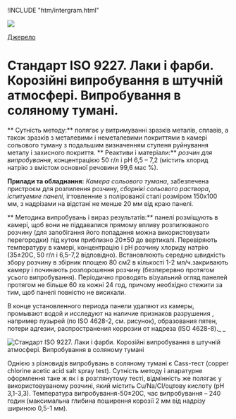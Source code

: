 
!INCLUDE "htm/intergram.html"

![](https://chart.googleapis.com/chart?chs=180x180&amp;cht=qr&amp;chl=https://pp.vokov.tk/standarts/%D0%A1%D1%82%D0%B0%D0%BD%D0%B4%D0%B0%D1%80%D1%82_ISO_9227_%D0%9B%D0%B0%D0%BA%D0%B8_%D1%96_%D1%84%D0%B0%D1%80%D0%B1%D0%B8_%D0%9A%D0%BE%D1%80%D0%BE%D0%B7%D1%96%D0%B9%D0%BD%D1%96_%D0%B2%D0%B8%D0%BF%D1%80%D0%BE%D0%B1%D1%83%D0%B2%D0%B0%D0%BD%D0%BD%D1%8F_%D0%B2_%D1%88%D1%82%D1%83%D1%87%D0%BD%D1%96%D0%B9_%D0%B0%D1%82%D0%BC%D0%BE%D1%81%D1%84%D0%B5%D1%80%D1%96_%D0%92%D0%B8%D0%BF%D1%80%D0%BE%D0%B1%D1%83%D0%B2%D0%B0%D0%BD%D0%BD%D1%8F_%D0%B2_%D1%81%D0%BE%D0%BB%D1%8F%D0%BD%D0%BE%D0%BC%D1%83_%D1%82%D1%83%D0%BC%D0%B0%D0%BD%D1%96.html) 

[Джерело](http://vseokraskah.net/standart-iso-9227 "Permalink to Стандарт ISO 9227. Лаки и краски. Коррозионные испытания в искусственной атмосфере. Испытания в соляном тумане")

# Стандарт ISO 9227. Лаки і фарби. Корозійні випробування в штучній атмосфері. Випробування в соляному тумані.

** Сутність методу:** полягає у витримуванні зразків металів, сплавів, а також зразків з металевими і неметалевими покриттями в камері сольового туману з подальшим визначенням ступеня руйнування металу і захисного покриття.
** Реактиви і матеріали:** _розчин для випробування_, концентрацією 50 г/л і рН 6,5 – 7,2 (містить хлорид натрію з вмістом основної речовини 99,6 мас %).

**Прилади та обладнання:** _Камера сольового тумана_, забезпечена пристроєм для розпилення розчину, _сборнікі сольового раствора_, _іспитуемие панелі_, ігтовленние з полірованої сталі розміром 150х100 мм, з надрізами на відстані не менше 20 мм від краю панелі.

** Методика випробувань і вираз результатів:** панелі розміщують в камері, щоб вони не піддавалися прямому впливу розпилюваного розчину (для запобігання його попадання можна використовувати перегородки) під кутом приблизно 20±50 до вертикалі. Перевіряють температуру в камері, концентрацію і рН розчину хлориду натрію (35±20С, 50 г/л і 6,5-7,2 відповідно). Встановлюють середню швидкість збору розчину в збірник площею 80 см2 в кількості 1-2 мл/ч.закривають камеру і починають розпорошення розчину (безперервно протягом усього випробування). Періодично проводять візуальний огляд панелей протягом не більше 60 хв кожні 24 год, причому необхідно стежити за тим, щоб панелі повністю не висихали.

В конце установленного периода панели удаляют из камеры, промывают водой и исследуют на наличие признаков разрушения , например пузырей (по ISO 4628-2, см. рисунок), образования пятен, потери адгезии, распространения коррозии от надреза (ISO 4628-8).**_ _**

![Стандарт ISO 9227. Лаки і фарби. Корозійні випробування в штучній атмосфері. Випробування в соляному тумані][1]

Однією з різновидів випробувань в соляному тумані є Cass-тест (copper chlorine acetic acid salt spray test). Сутність методу і апаратурне оформлення таке ж як і в розглянутому тесті, відмінність же полягає у використовуваному розчині, який містить Cu/Na/Cl/оцтову кислоту (рН 3,1-3,3). Температура випробування-50±20С, час випробування – 240 годин (максимальна глибина поширення корозії 2 мм від надрізу шириною 0,5-1 мм).

[1]: /img/ISO-9227.jpg "Стандарт ISO 9227. Лаки і фарби. Корозійні випробування в штучній атмосфері. Випробування в соляному тумані"

  